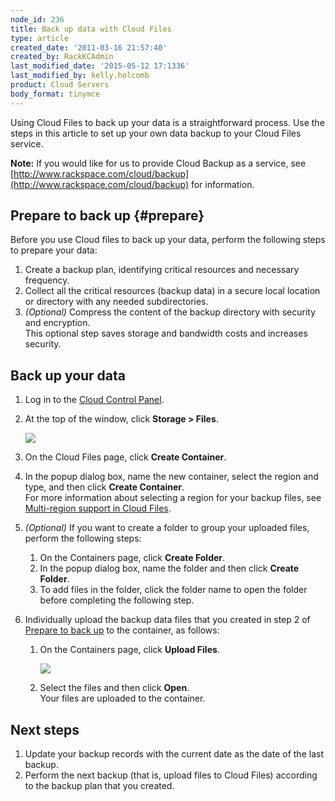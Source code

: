 ```yaml
---
node_id: 236
title: Back up data with Cloud Files
type: article
created_date: '2011-03-16 21:57:40'
created_by: RackKCAdmin
last_modified_date: '2015-05-12 17:1336'
last_modified_by: kelly.holcomb
product: Cloud Servers
body_format: tinymce
---
```


Using Cloud Files to back up your data is a straightforward process. Use
the steps in this article to set up your own data backup to your Cloud
Files service.

**Note:** If you would like for us to provide Cloud Backup as a service,
see
[http://www.rackspace.com/cloud/backup](http://www.rackspace.com/cloud/backup)
for information.

Prepare to back up {#prepare}
------------------

Before you use Cloud files to back up your data, perform the following
steps to prepare your data:

1.  Create a backup plan, identifying critical resources and necessary
    frequency.
2.  Collect all the critical resources (backup data) in a secure local
    location or directory with any needed subdirectories.
3.  *(Optional)* Compress the content of the backup directory with
    security and encryption.<br>
     This optional step saves storage and bandwidth costs and increases
    security.

Back up your data
-----------------

1.  Log in to the [Cloud Control Panel](https://mycloud.rackspace.com/).
2.  At the top of the window, click **Storage \> Files**.

    ![](/knowledge_center/sites/default/files/field/image/236.1.png)

3.  On the Cloud Files page, click **Create Container**.
4.  In the popup dialog box, name the new container, select the region
    and type, and then click **Create Container**.<br>
     For more information about selecting a region for your backup
    files, see [Multi-region support in Cloud
    Files](http://www.rackspace.com/knowledge_center/node/2157).
5.  *(Optional)* If you want to create a folder to group your uploaded
    files, perform the following steps:
    1.  On the Containers page, click **Create Folder**.
    2.  In the popup dialog box, name the folder and then click **Create
        Folder**.
    3.  To add files in the folder, click the folder name to open the
        folder before completing the following step.

6.  Individually upload the backup data files that you created in step 2
    of [Prepare to back up](#prepare) to the container, as follows:
    1.  On the Containers page, click **Upload Files**.

        ![](/knowledge_center/sites/default/files/field/image/263.4.png)

    2.  Select the files and then click **Open**.<br>
         Your files are uploaded to the container.

Next steps
----------

1.  Update your backup records with the current date as the date of the
    last backup.
2.  Perform the next backup (that is, upload files to Cloud Files)
    according to the backup plan that you created.


